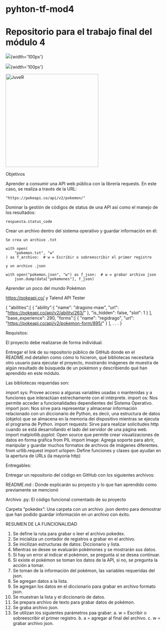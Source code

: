 # pyhton-tf-mod4
# Repositorio para el trabajo final del módulo 4

![](https://github.githubassets.com/images/modules/logos_page/GitHub-Mark.png){width='100px'}

![](https://images.wikidexcdn.net/mwuploads/wikidex/thumb/4/43/latest/20190406170624/Bulbasaur.png/200px-Bulbasaur.png){width='100px'}

<img src="https://pbs.twimg.com/media/EiAuAS8VoAA1-4T?format=jpg&name=large" alt="JuveR" width="300px">


Objetivos

Aprender a consumir una API web pública con la librería requests. En este caso, se realiza a través de la URL:
    
    "https://pokeapi.co/api/v2/pokemon/"

Dominar la gestión de códigos de status de una API así como el manejo de los resultados:

    respuesta.status_code

Crear un archivo dentro del sistema operativo y guardar información en él:

    Se crea un archivo .txt

    with open(
        "pokemon.txt", "w"
    ) as f_archivo:  # w = Escribir o sobreescribir el primer registro

    y un archivo .json

    with open("pokemon.json", "w") as f_json:  # w = grabar archivo json
        json.dump(data["pokemones"], f_json)


Aprender un poco del mundo Pokémon

https://pokeapi.co/ y Talend API Tester

{
        "abilities":[
        {
        "ability":{
        "name": "dragons-maw",
        "url": "https://pokeapi.co/api/v2/ability/263/"
        },
        "is_hidden": false,
        "slot": 1
        }
        ],
        "base_experience": 290,
        "forms":[
        {
        "name": "regidrago",
        "url": "https://pokeapi.co/api/v2/pokemon-form/895/"
        }
        ],
        .
        .
        .
}

Requisitos:

El proyecto debe realizarse de forma individual.

Entregar el link de su repositorio público de GitHub donde en el README.md detallen como cómo lo hicieron, qué bibliotecas necesitaría otro usuario para ejecutar el proyecto, mostrando imágenes de muestra de algún resultado de búsqueda de un pokémon y describiendo qué han aprendido en este módulo.

Las bibliotecas requeridas son:

import sys: Provee acceso a algunas variables usadas o mantenidas y a funciones que interactúan estrechamente con el intérprete.
import os: Nos permite acceder a funcionalidades dependientes del Sistema Operativo.
import json: Nos sirve para representar y almacenar información relacionado con un diccionario de Python, es decir, una estructura de datos (objeto) que se almacena en la memoria del dispositivo mientras se ejecuta el programa de Python.
import requests: Sirve para realizar solicitudes http cuando se está desarrollando el lado del servidor de una página web.
import matplotlib.pyplot: Open source que permite crear visualizaciones de datos en forma gráfica
from PIL import Image: Agrega soporte para abrir, manipular y guardar muchos formatos de archivos de imágenes diferentes.
from urllib.request import urlopen: Define funciones y clases que ayudan en la apertura de URLs (la mayoría http)

Entregables:

Entregar un repositorio del código en GitHub con los siguientes archivos:

README.md : Donde explicarán su proyecto y lo que han aprendido como previamente se mencionó

Archivo .py: El código funcional comentado de su proyecto

Carpeta “pokedex”: Una carpeta con un archivo .json dentro para demostrar que han podido guardar información en un archivo con éxito.

RESUMEN DE LA FUNCIONALIDAD

1. Se define la ruta para grabar o leer el archivo pokedex.
2. Se inicializa un contador de registros a grabar en el archivo.
3. Se inicilizan estructuras de datos: Diccionario y lista.
4. Mientras se desee se evaluarán pokémones y se mostrarán sus datos.
5. Si hay un error al indicar el pokémon, se pregunta si se desea continuar.
6. Si existe el pokémon se toman los datos de la API, si no, se pregunta la acción a tomar.
7. Se toman de la información del pokémon, las variables requeridas del json.
8. Se agregan datos a la lista.
9. Se agregan los datos en el diccionario para grabar en archivo formato json.
10. Se muestran la lista y el diccionario de datos.
11. Se prepara archivo de texto para grabar datos de pokémon.
12. Se graba archivo json.
13. Se utilizan los siguientes parámetros paa grabar:
    a. w = Escribir o sobreescribir el primer registro.
    b. a = agregar al final del archivo.
    c. w = grabar archivo json.
